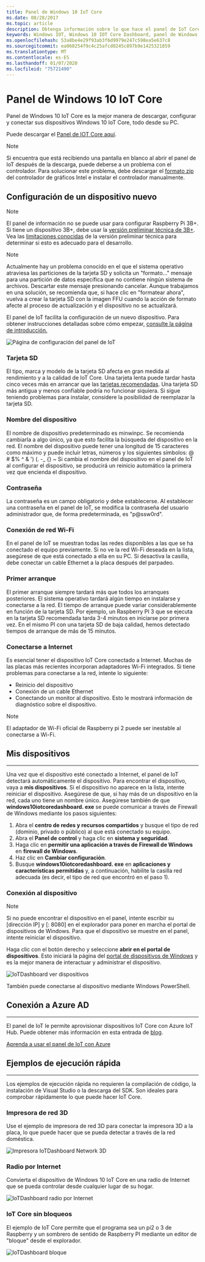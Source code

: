 ```yaml
---
title: Panel de Windows 10 IoT Core
ms.date: 08/28/2017
ms.topic: article
description: Obtenga información sobre lo que hace el panel de IoT Core de Windows 10 y cómo empezar.
keywords: Windows IOT, Windows 10 IOT Core Dashboard, panel de Windows IOT, dispositivos
ms.openlocfilehash: 53a8be4e29f93ab3f6d9979e247c598ea5e637c8
ms.sourcegitcommit: ea060254f9c4c25afcd0245c897b9e1425321859
ms.translationtype: MT
ms.contentlocale: es-ES
ms.lasthandoff: 01/07/2020
ms.locfileid: "75721490"
---
```

# <a name="windows-10-iot-core-dashboard"></a>Panel de Windows 10 IoT Core

Panel de Windows 10 IoT Core es la mejor manera de descargar, configurar y conectar sus dispositivos Windows 10 IoT Core, todo desde su PC.

Puede descargar el [Panel de IOT Core aquí](https://go.microsoft.com/fwlink/?LinkID=708576).

> [!NOTE]
> Si encuentra que está recibiendo una pantalla en blanco al abrir el panel de IoT después de la descarga, puede deberse a un problema con el controlador. Para solucionar este problema, debe descargar el [formato zip](https://downloadmirror.intel.com/27894/a08/win64_24.20.100.6229.zip) del controlador de gráficos Intel e instalar el controlador manualmente. 

## <a name="set-up-a-new-device"></a>Configuración de un dispositivo nuevo

> [!NOTE]
> El panel de información no se puede usar para configurar Raspberry Pi 3B+. Si tiene un dispositivo 3B+, debe usar la [versión preliminar técnica de 3B+](https://www.microsoft.com/software-download/windowsiot). Vea las [limitaciones conocidas](https://docs.microsoft.com/windows/iot-core/troubleshooting) de la versión preliminar técnica para determinar si esto es adecuado para el desarrollo.

> [!NOTE]
> Actualmente hay un problema conocido en el que el sistema operativo atraviesa las particiones de la tarjeta SD y solicita un "formato..." mensaje para una partición de datos específica que no contiene ningún sistema de archivos. Descartar este mensaje presionando cancelar. Aunque trabajamos en una solución, se recomienda que, si hace clic en "formatear ahora", vuelva a crear la tarjeta SD con la imagen FFU cuando la acción de formato afecte al proceso de actualización y el dispositivo no se actualizará.


El panel de IoT facilita la configuración de un nuevo dispositivo. Para obtener instrucciones detalladas sobre cómo empezar, [consulte la página de introducción.](https://docs.microsoft.com/windows/iot-core/getstarted)

![Página de configuración del panel de IoT](../media/IoTDashboard/IoTDashboard_SetupPage.PNG)

### <a name="sd-card"></a>Tarjeta SD
El tipo, marca y modelo de la tarjeta SD afecta en gran medida al rendimiento y a la calidad de IoT Core.
Una tarjeta lenta puede tardar hasta cinco veces más en arrancar que las [tarjetas recomendadas](../learn-about-hardware/hardwarecompatlist.md).
Una tarjeta SD más antigua y menos confiable podría no funcionar siquiera. Si sigue teniendo problemas para instalar, considere la posibilidad de reemplazar la tarjeta SD.

### <a name="device-name"></a>Nombre del dispositivo
El nombre de dispositivo predeterminado es minwinpc. Se recomienda cambiarla a algo único, ya que esto facilita la búsqueda del dispositivo en la red. El nombre del dispositivo puede tener una longitud de 15 caracteres como máximo y puede incluir letras, números y los siguientes símbolos: @ # $% ^ & ') (. -_ {} ~ Si cambia el nombre del dispositivo en el panel de IoT al configurar el dispositivo, se producirá un reinicio automático la primera vez que encienda el dispositivo.

### <a name="password"></a>Contraseña
La contraseña es un campo obligatorio y debe establecerse. Al establecer una contraseña en el panel de IoT, se modifica la contraseña del usuario administrador que, de forma predeterminada, es "p@ssw0rd".

### <a name="wi-fi-network-connection"></a>Conexión de red Wi-Fi
En el panel de IoT se muestran todas las redes disponibles a las que se ha conectado el equipo previamente. Si no ve la red Wi-Fi deseada en la lista, asegúrese de que está conectado a ella en su PC.
Si desactiva la casilla, debe conectar un cable Ethernet a la placa después del parpadeo.

### <a name="first-boot"></a>Primer arranque
El primer arranque siempre tardará más que todos los arranques posteriores. El sistema operativo tardará algún tiempo en instalarse y conectarse a la red.
El tiempo de arranque puede variar considerablemente en función de la tarjeta SD. Por ejemplo, un Raspberry PI 3 que se ejecuta en la tarjeta SD recomendada tarda 3-4 minutos en iniciarse por primera vez. En el mismo PI con una tarjeta SD de baja calidad, hemos detectado tiempos de arranque de más de 15 minutos.

### <a name="connecting-to-the-internet"></a>Conectarse a Internet
Es esencial tener el dispositivo IoT Core conectado a Internet. Muchas de las placas más recientes incorporan adaptadores Wi-Fi integrados. Si tiene problemas para conectarse a la red, intente lo siguiente:

* Reinicio del dispositivo
* Conexión de un cable Ethernet
* Conectando un monitor al dispositivo. Esto le mostrará información de diagnóstico sobre el dispositivo.

> [!NOTE]
> El adaptador de Wi-Fi oficial de Raspberry pi 2 puede ser inestable al conectarse a Wi-Fi.


## <a name="my-devices"></a>Mis dispositivos
___
Una vez que el dispositivo esté conectado a Internet, el panel de IoT detectará automáticamente el dispositivo.
Para encontrar el dispositivo, vaya a **mis dispositivos**. Si el dispositivo no aparece en la lista, intente reiniciar el dispositivo. Asegúrese de que, si hay más de un dispositivo en la red, cada uno tiene un nombre único. Asegúrese también de que **windows10iotcoredashboard. exe** se puede comunicar a través de Firewall de Windows mediante los pasos siguientes:

1. Abra el **centro de redes y recursos compartidos** y busque el tipo de red (dominio, privado o público) al que está conectado su equipo.
2. Abra el **Panel de control** y haga clic en **sistema y seguridad**.
3. Haga clic en **permitir una aplicación a través de Firewall de Windows** en **firewall de Windows**.
4. Haz clic en **Cambiar configuración**.
5. Busque **windows10iotcoredashboard. exe** en **aplicaciones y características permitidas** y, a continuación, habilite la casilla red adecuada (es decir, el tipo de red que encontró en el paso 1).


### <a name="connect-to-your-device"></a>Conexión al dispositivo

> [!NOTE]
> Si no puede encontrar el dispositivo en el panel, intente escribir su [dirección IP] y [: 8080] en el explorador para poner en marcha el portal de dispositivos de Windows. Para que el dispositivo se muestre en el panel, intente reiniciar el dispositivo.


Haga clic con el botón derecho y seleccione **abrir en el portal de dispositivos**. Esto iniciará la página del [portal de dispositivos de Windows](../manage-your-device/DevicePortal.md) y es la mejor manera de interactuar y administrar el dispositivo.

![IoTDashboard ver dispositivos](../media/IoTDashboard/IoTDashboard_RightClickMenu.PNG)

También puede conectarse al dispositivo mediante Windows PowerShell.

## <a name="connect-to-azure"></a>Conexión a Azure AD
___
El panel de IoT le permite aprovisionar dispositivos IoT Core con Azure IoT Hub. Puede obtener más información en esta entrada de [blog](https://blogs.windows.com/buildingapps/2016/07/20/building-secure-apps-for-windows-iot-core).

[Aprenda a usar el panel de IoT con Azure](https://docs.microsoft.com/windows/iot-core/connect-to-cloud/connectdevicetocloud)

## <a name="quick-run-samples"></a>Ejemplos de ejecución rápida
___

Los ejemplos de ejecución rápida no requieren la compilación de código, la instalación de Visual Studio o la descarga del SDK. Son ideales para comprobar rápidamente lo que puede hacer IoT Core.

### <a name="network-3d-printer"></a>Impresora de red 3D
Use el ejemplo de impresora de red 3D para conectar la impresora 3D a la placa, lo que puede hacer que se pueda detectar a través de la red doméstica. 

![Impresora IoTDashboard Network 3D](../media/IoTDashboard/IoTDashboard_3DPrinter.PNG)

### <a name="internet-radio"></a>Radio por Internet
Convierta el dispositivo de Windows 10 IoT Core en una radio de Internet que se pueda controlar desde cualquier lugar de su hogar.

![IoTDashboard radio por Internet](../media/IoTDashboard/IoTDashboard_InternetRadio.PNG)

### <a name="iot-core-blockly"></a>IoT Core sin bloqueos
El ejemplo de IoT Core permite que el programa sea un pi2 o 3 de Raspberry y un sombrero de sentido de Raspberry PI mediante un editor de "bloque" desde el explorador.

![IoTDashboard bloque](../media/IoTDashboard/IoTDashboard_Blockly.PNG)
